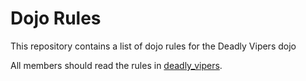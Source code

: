 Dojo Rules
==========

This repository contains a list of dojo rules for the Deadly Vipers dojo

All members should read the rules in [deadly_vipers](https://github.com/deadlyvipers").
